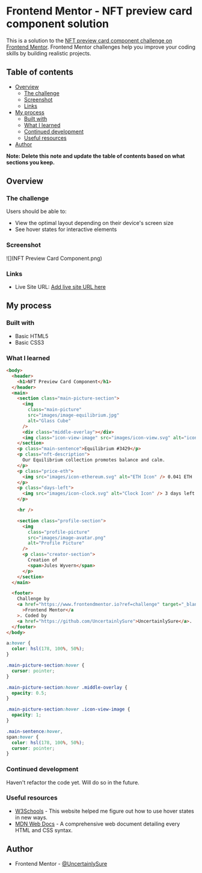 # Frontend Mentor - NFT preview card component solution

This is a solution to the [NFT preview card component challenge on Frontend Mentor](https://www.frontendmentor.io/challenges/nft-preview-card-component-SbdUL_w0U). Frontend Mentor challenges help you improve your coding skills by building realistic projects.

## Table of contents

- [Overview](#overview)
  - [The challenge](#the-challenge)
  - [Screenshot](#screenshot)
  - [Links](#links)
- [My process](#my-process)
  - [Built with](#built-with)
  - [What I learned](#what-i-learned)
  - [Continued development](#continued-development)
  - [Useful resources](#useful-resources)
- [Author](#author)

**Note: Delete this note and update the table of contents based on what sections you keep.**

## Overview

### The challenge

Users should be able to:

- View the optimal layout depending on their device's screen size
- See hover states for interactive elements

### Screenshot

![](NFT Preview Card Component.png)

### Links

- Live Site URL: [Add live site URL here](https://your-live-site-url.com)

## My process

### Built with

- Basic HTML5
- Basic CSS3

### What I learned

```html
<body>
  <header>
    <h1>NFT Preview Card Component</h1>
  </header>
  <main>
    <section class="main-picture-section">
      <img
        class="main-picture"
        src="images/image-equilibrium.jpg"
        alt="Glass Cube"
      />
      <div class="middle-overlay"></div>
      <img class="icon-view-image" src="images/icon-view.svg" alt="icon-view" />
    </section>
    <p class="main-sentence">Equilibrium #3429</p>
    <p class="nft-description">
      Our Equilibrium collection promotes balance and calm.
    </p>
    <p class="price-eth">
      <img src="images/icon-ethereum.svg" alt="ETH Icon" /> 0.041 ETH
    </p>
    <p class="days-left">
      <img src="images/icon-clock.svg" alt="Clock Icon" /> 3 days left
    </p>

    <hr />

    <section class="profile-section">
      <img
        class="profile-picture"
        src="images/image-avatar.png"
        alt="Profile Picture"
      />
      <p class="creator-section">
        Creation of
        <span>Jules Wyvern</span>
      </p>
    </section>
  </main>

  <footer>
    Challenge by
    <a href="https://www.frontendmentor.io?ref=challenge" target="_blank"
      >Frontend Mentor</a
    >. Coded by
    <a href="https://github.com/UncertainlySure">UncertainlySure</a>.
  </footer>
</body>
```

```css
a:hover {
  color: hsl(178, 100%, 50%);
}

.main-picture-section:hover {
  cursor: pointer;
}

.main-picture-section:hover .middle-overlay {
  opacity: 0.5;
}

.main-picture-section:hover .icon-view-image {
  opacity: 1;
}

.main-sentence:hover,
span:hover {
  color: hsl(178, 100%, 50%);
  cursor: pointer;
}
```

### Continued development

Haven't refactor the code yet. Will do so in the future.

### Useful resources

- [W3Schools](https://www.w3schools.com/default.asp) - This website helped me figure out how to use hover states in new ways.
- [MDN Web Docs](https://www.example.com) - A comprehensive web document detailing every HTML and CSS syntax.

## Author

- Frontend Mentor - [@UncertainlySure](https://www.frontendmentor.io/profile/UncertainlySure)
